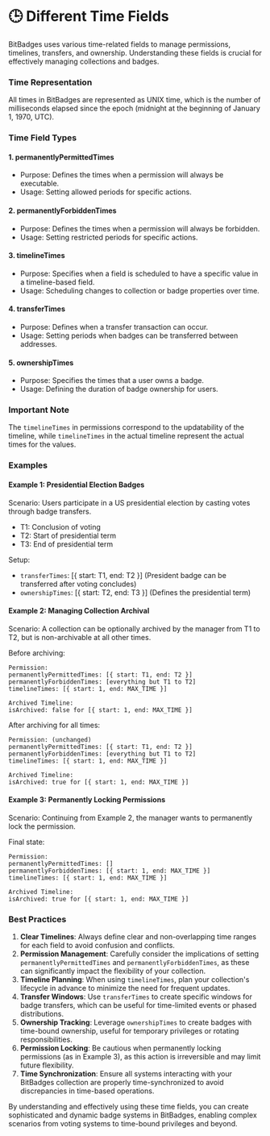 # 🕒 Different Time Fields

BitBadges uses various time-related fields to manage permissions, timelines, transfers, and ownership. Understanding these fields is crucial for effectively managing collections and badges.

### Time Representation

All times in BitBadges are represented as UNIX time, which is the number of milliseconds elapsed since the epoch (midnight at the beginning of January 1, 1970, UTC).

### Time Field Types

#### 1. permanentlyPermittedTimes

* Purpose: Defines the times when a permission will always be executable.
* Usage: Setting allowed periods for specific actions.

#### 2. permanentlyForbiddenTimes

* Purpose: Defines the times when a permission will always be forbidden.
* Usage: Setting restricted periods for specific actions.

#### 3. timelineTimes

* Purpose: Specifies when a field is scheduled to have a specific value in a timeline-based field.
* Usage: Scheduling changes to collection or badge properties over time.

#### 4. transferTimes

* Purpose: Defines when a transfer transaction can occur.
* Usage: Setting periods when badges can be transferred between addresses.

#### 5. ownershipTimes

* Purpose: Specifies the times that a user owns a badge.
* Usage: Defining the duration of badge ownership for users.

### Important Note

The `timelineTimes` in permissions correspond to the updatability of the timeline, while `timelineTimes` in the actual timeline represent the actual times for the values.

### Examples

#### Example 1: Presidential Election Badges

Scenario: Users participate in a US presidential election by casting votes through badge transfers.

* T1: Conclusion of voting
* T2: Start of presidential term
* T3: End of presidential term

Setup:

* `transferTimes`: \[{ start: T1, end: T2 }] (President badge can be transferred after voting concludes)
* `ownershipTimes`: \[{ start: T2, end: T3 }] (Defines the presidential term)

#### Example 2: Managing Collection Archival

Scenario: A collection can be optionally archived by the manager from T1 to T2, but is non-archivable at all other times.

Before archiving:

```
Permission:
permanentlyPermittedTimes: [{ start: T1, end: T2 }]
permanentlyForbiddenTimes: [everything but T1 to T2]
timelineTimes: [{ start: 1, end: MAX_TIME }]

Archived Timeline:
isArchived: false for [{ start: 1, end: MAX_TIME }]
```

After archiving for all times:

```
Permission: (unchanged)
permanentlyPermittedTimes: [{ start: T1, end: T2 }]
permanentlyForbiddenTimes: [everything but T1 to T2]
timelineTimes: [{ start: 1, end: MAX_TIME }]

Archived Timeline:
isArchived: true for [{ start: 1, end: MAX_TIME }]
```

#### Example 3: Permanently Locking Permissions

Scenario: Continuing from Example 2, the manager wants to permanently lock the permission.

Final state:

```
Permission:
permanentlyPermittedTimes: []
permanentlyForbiddenTimes: [{ start: 1, end: MAX_TIME }]
timelineTimes: [{ start: 1, end: MAX_TIME }]

Archived Timeline:
isArchived: true for [{ start: 1, end: MAX_TIME }]
```

### Best Practices

1. **Clear Timelines**: Always define clear and non-overlapping time ranges for each field to avoid confusion and conflicts.
2. **Permission Management**: Carefully consider the implications of setting `permanentlyPermittedTimes` and `permanentlyForbiddenTimes`, as these can significantly impact the flexibility of your collection.
3. **Timeline Planning**: When using `timelineTimes`, plan your collection's lifecycle in advance to minimize the need for frequent updates.
4. **Transfer Windows**: Use `transferTimes` to create specific windows for badge transfers, which can be useful for time-limited events or phased distributions.
5. **Ownership Tracking**: Leverage `ownershipTimes` to create badges with time-bound ownership, useful for temporary privileges or rotating responsibilities.
6. **Permission Locking**: Be cautious when permanently locking permissions (as in Example 3), as this action is irreversible and may limit future flexibility.
7. **Time Synchronization**: Ensure all systems interacting with your BitBadges collection are properly time-synchronized to avoid discrepancies in time-based operations.

By understanding and effectively using these time fields, you can create sophisticated and dynamic badge systems in BitBadges, enabling complex scenarios from voting systems to time-bound privileges and beyond.
